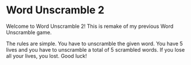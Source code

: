 # Word Unscramble 2

Welcome to Word Unscramble 2! This is remake of my previous Word
Unscramble game.

The rules are simple. You have to unscramble the given word. You have
5 lives and you have to unscramble a total of 5 scrambled words. If
you lose all your lives, you lost. Good luck!
